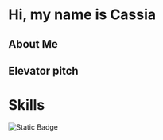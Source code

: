 
<h1>Hi, my name is Cassia</h1>
<h2>
  About Me
</h2>
<h2> 
  Elevator pitch
</h2>
<h1>
  Skills
</h1>
<img alt="Static Badge" src="https://img.shields.io/badge/Python-orange?style=for-the-badge&logo=Python">

<p>
  
</p>
<!--
**ceb-codes/ceb-codes** is a ✨ _special_ ✨ repository because its `README.md` (this file) appears on your GitHub profile.

Here are some ideas to get you started:

- 🔭 I’m currently working on ...
- 🌱 I’m currently learning ...
- 👯 I’m looking to collaborate on ...
- 🤔 I’m looking for help with ...
- 💬 Ask me about ...
- 📫 How to reach me: ...
- 😄 Pronouns: ...
- ⚡ Fun fact: ...
-->
